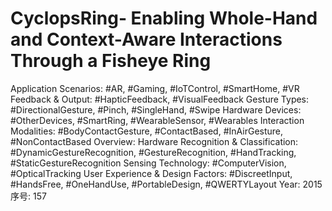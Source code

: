 # CyclopsRing- Enabling Whole-Hand and  Context-Aware Interactions Through a Fisheye Ring

Application Scenarios: #AR, #Gaming, #IoTControl, #SmartHome, #VR
Feedback & Output: #HapticFeedback, #VisualFeedback
Gesture Types: #DirectionalGesture, #Pinch, #SingleHand, #Swipe
Hardware Devices: #OtherDevices, #SmartRing, #WearableSensor, #Wearables
Interaction Modalities: #BodyContactGesture, #ContactBased, #InAirGesture, #NonContactBased
Overview: Hardware
Recognition & Classification: #DynamicGestureRecognition, #GestureRecognition, #HandTracking, #StaticGestureRecognition
Sensing Technology: #ComputerVision, #OpticalTracking
User Experience & Design Factors: #DiscreetInput, #HandsFree, #OneHandUse, #PortableDesign, #QWERTYLayout
Year: 2015
序号: 157
